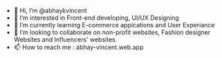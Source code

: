 - 👋  Hi, I’m @abhaykvincent
- 👀  I’m interested in Front-end developing, UI/UX Designing
- 🌱  I’m currently learning E-commerce appications and User Experiance
- 💞️  I’m looking to collaborate on non-profit websites, Fashion designer Websites and Influencers' websites.
- 📫  How to reach me : abhay-vincent.web.app

<!---
abhaykvincent/abhaykvincent is a ✨ special ✨ repository because its `README.md` (this file) appears on your GitHub profile.
You can click the Preview link to take a look at your changes.
--->
